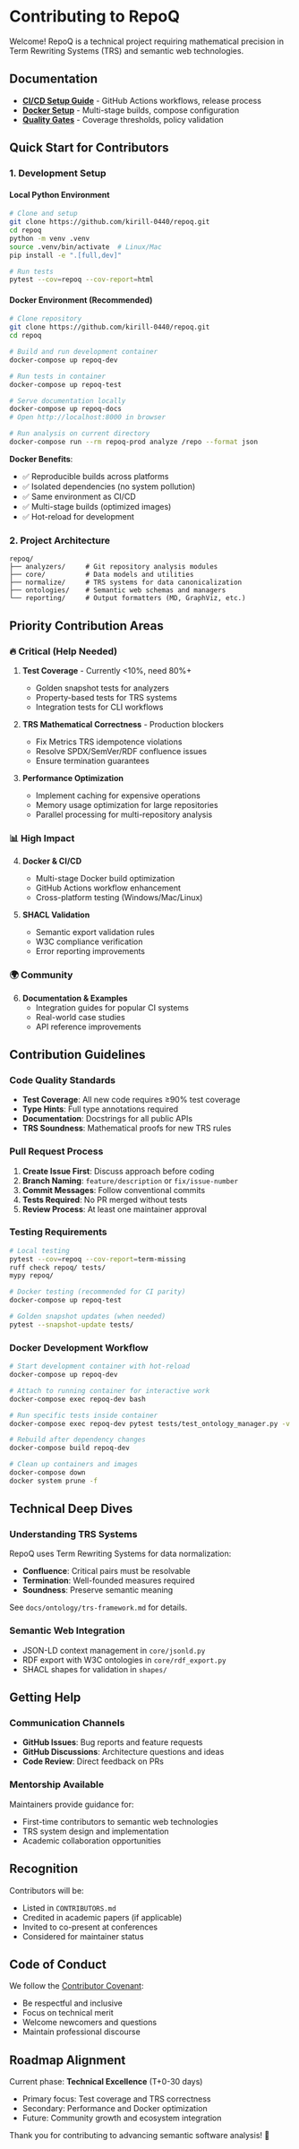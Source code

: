 # Contributing to RepoQ

Welcome! RepoQ is a technical project requiring mathematical precision in Term Rewriting Systems (TRS) and semantic web technologies.

## Documentation

- **[CI/CD Setup Guide](docs/ci-cd-setup.md)** - GitHub Actions workflows, release process
- **[Docker Setup](docs/ci-cd-setup.md#docker-build)** - Multi-stage builds, compose configuration
- **[Quality Gates](docs/phase-5-implementation-plan.md)** - Coverage thresholds, policy validation

## Quick Start for Contributors

### 1. Development Setup

#### Local Python Environment
```bash
# Clone and setup
git clone https://github.com/kirill-0440/repoq.git
cd repoq
python -m venv .venv
source .venv/bin/activate  # Linux/Mac
pip install -e ".[full,dev]"

# Run tests
pytest --cov=repoq --cov-report=html
```

#### Docker Environment (Recommended)
```bash
# Clone repository
git clone https://github.com/kirill-0440/repoq.git
cd repoq

# Build and run development container
docker-compose up repoq-dev

# Run tests in container
docker-compose up repoq-test

# Serve documentation locally
docker-compose up repoq-docs
# Open http://localhost:8000 in browser

# Run analysis on current directory
docker-compose run --rm repoq-prod analyze /repo --format json
```

**Docker Benefits**:
- ✅ Reproducible builds across platforms
- ✅ Isolated dependencies (no system pollution)
- ✅ Same environment as CI/CD
- ✅ Multi-stage builds (optimized images)
- ✅ Hot-reload for development

### 2. Project Architecture
```
repoq/
├── analyzers/     # Git repository analysis modules
├── core/          # Data models and utilities  
├── normalize/     # TRS systems for data canonicalization
├── ontologies/    # Semantic web schemas and managers
└── reporting/     # Output formatters (MD, GraphViz, etc.)
```

## Priority Contribution Areas

### 🔥 Critical (Help Needed)
1. **Test Coverage** - Currently <10%, need 80%+
   - Golden snapshot tests for analyzers
   - Property-based tests for TRS systems
   - Integration tests for CLI workflows

2. **TRS Mathematical Correctness** - Production blockers
   - Fix Metrics TRS idempotence violations
   - Resolve SPDX/SemVer/RDF confluence issues  
   - Ensure termination guarantees

3. **Performance Optimization**
   - Implement caching for expensive operations
   - Memory usage optimization for large repositories
   - Parallel processing for multi-repository analysis

### 📊 High Impact
4. **Docker & CI/CD**
   - Multi-stage Docker build optimization
   - GitHub Actions workflow enhancement
   - Cross-platform testing (Windows/Mac/Linux)

5. **SHACL Validation**
   - Semantic export validation rules
   - W3C compliance verification
   - Error reporting improvements

### 🌍 Community
6. **Documentation & Examples**
   - Integration guides for popular CI systems
   - Real-world case studies
   - API reference improvements

## Contribution Guidelines

### Code Quality Standards
- **Test Coverage**: All new code requires ≥90% test coverage
- **Type Hints**: Full type annotations required  
- **Documentation**: Docstrings for all public APIs
- **TRS Soundness**: Mathematical proofs for new TRS rules

### Pull Request Process
1. **Create Issue First**: Discuss approach before coding
2. **Branch Naming**: `feature/description` or `fix/issue-number`
3. **Commit Messages**: Follow conventional commits
4. **Tests Required**: No PR merged without tests
5. **Review Process**: At least one maintainer approval

### Testing Requirements
```bash
# Local testing
pytest --cov=repoq --cov-report=term-missing
ruff check repoq/ tests/
mypy repoq/

# Docker testing (recommended for CI parity)
docker-compose up repoq-test

# Golden snapshot updates (when needed)
pytest --snapshot-update tests/
```

### Docker Development Workflow
```bash
# Start development container with hot-reload
docker-compose up repoq-dev

# Attach to running container for interactive work
docker-compose exec repoq-dev bash

# Run specific tests inside container
docker-compose exec repoq-dev pytest tests/test_ontology_manager.py -v

# Rebuild after dependency changes
docker-compose build repoq-dev

# Clean up containers and images
docker-compose down
docker system prune -f
```

## Technical Deep Dives

### Understanding TRS Systems
RepoQ uses Term Rewriting Systems for data normalization:
- **Confluence**: Critical pairs must be resolvable
- **Termination**: Well-founded measures required
- **Soundness**: Preserve semantic meaning

See `docs/ontology/trs-framework.md` for details.

### Semantic Web Integration
- JSON-LD context management in `core/jsonld.py`
- RDF export with W3C ontologies in `core/rdf_export.py`  
- SHACL shapes for validation in `shapes/`

## Getting Help

### Communication Channels
- **GitHub Issues**: Bug reports and feature requests
- **GitHub Discussions**: Architecture questions and ideas
- **Code Review**: Direct feedback on PRs

### Mentorship Available
Maintainers provide guidance for:
- First-time contributors to semantic web technologies
- TRS system design and implementation
- Academic collaboration opportunities

## Recognition

Contributors will be:
- Listed in `CONTRIBUTORS.md`
- Credited in academic papers (if applicable)
- Invited to co-present at conferences
- Considered for maintainer status

## Code of Conduct

We follow the [Contributor Covenant](https://www.contributor-covenant.org/):
- Be respectful and inclusive
- Focus on technical merit
- Welcome newcomers and questions
- Maintain professional discourse

## Roadmap Alignment

Current phase: **Technical Excellence** (T+0-30 days)
- Primary focus: Test coverage and TRS correctness
- Secondary: Performance and Docker optimization
- Future: Community growth and ecosystem integration

Thank you for contributing to advancing semantic software analysis! 🚀